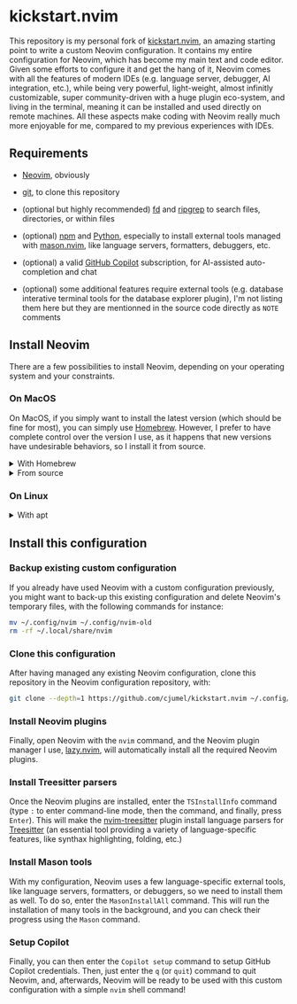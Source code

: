 # kickstart.nvim

This repository is my personal fork of [kickstart.nvim](https://github.com/nvim-lua/kickstart.nvim),
an amazing starting point to write a custom Neovim configuration. It contains my entire
configuration for Neovim, which has become my main text and code editor. Given some efforts to
configure it and get the hang of it, Neovim comes with all the features of modern IDEs (e.g.
language server, debugger, AI integration, etc.), while being very powerful, light-weight, almost
infinitly customizable, super community-driven with a huge plugin eco-system, and living in the
terminal, meaning it can be installed and used directly on remote machines. All these aspects make
coding with Neovim really much more enjoyable for me, compared to my previous experiences with IDEs.

## Requirements

- [Neovim](https://neovim.io/), obviously

- [git](https://www.git-scm.com/), to clone this repository

- (optional but highly recommended) [fd](https://github.com/sharkdp/fd) and
  [ripgrep](https://github.com/BurntSushi/ripgrep) to search files, directories, or within files

- (optional) [npm](https://www.npmjs.com/) and [Python](https://www.python.org/), especially to
  install external tools managed with [mason.nvim](https://github.com/williamboman/mason.nvim), like
  language servers, formatters, debuggers, etc.

- (optional) a valid [GitHub Copilot](https://github.com/features/copilot) subscription, for
  AI-assisted auto-completion and chat

- (optional) some additional features require external tools (e.g. database interative terminal
  tools for the database explorer plugin), I'm not listing them here but they are mentionned in the
  source code directly as `NOTE` comments

## Install Neovim

There are a few possibilities to install Neovim, depending on your operating system and your
constraints.

### On MacOS

On MacOS, if you simply want to install the latest version (which should be fine for most), you can
simply use [Homebrew](https://brew.sh/). However, I prefer to have complete control over the version
I use, as it happens that new versions have undesirable behaviors, so I install it from source.

<details>
<summary>With Homebrew</summary>

```bash
# to install the latest stable version:
brew install neovim
# or, to install the nightly version (with the latest features but less stable):
# brew install --HEAD neovim
```

</details>
<details>
<summary>From source</summary>
Download the appropriate Neovim release asset (`nvim-macos-x86_64.tar.gz` in my case) from
[the Neovim release page](https://github.com/neovim/neovim/releases), `cd` in the download location,
and run the following commands:

```bash
xattr -c ./nvim-macos-x86_64.tar.gz
tar xzvf nvim-macos-x86_64.tar.gz
```

Then, create a symbolic link from `nvim` somewhere in your `$PATH` to the
`./nvim-macos-x86_64/bin/nvim` executable. For instance, for Neovim version `x.y.x`, I typically
run:

```bash
mv nvim-macos-x86_64 ~/.local/nvim-macos-x86_64-x_y_z
ln -s ~/.local/nvim-macos-x86_64-x_y_z/bin/nvim ~/.local/bin/nvim
```

</details>

### On Linux

<details>
<summary>With apt</summary>

```bash
# to install the nightly version (with the latest features but less stable):
apt install software-properties-common
add-apt-repository ppa:neovim-ppa/unstable
apt update
apt install neovim
```

</details>

## Install this configuration

### Backup existing custom configuration

If you already have used Neovim with a custom configuration previously, you might want to back-up
this existing configuration and delete Neovim's temporary files, with the following commands for
instance:

```bash
mv ~/.config/nvim ~/.config/nvim-old
rm -rf ~/.local/share/nvim
```

### Clone this configuration

After having managed any existing Neovim configuration, clone this repository in the Neovim
configuration repository, with:

```bash
git clone --depth=1 https://github.com/cjumel/kickstart.nvim ~/.config/nvim
```

### Install Neovim plugins

Finally, open Neovim with the `nvim` command, and the Neovim plugin manager I use,
[lazy.nvim](https://github.com/folke/lazy.nvim), will automatically install all the required Neovim
plugins.

### Install Treesitter parsers

Once the Neovim plugins are installed, enter the `TSInstallInfo` command (type `:` to enter
command-line mode, then the command, and finally, press `Enter`). This will make the
[nvim-treesitter](https://github.com/nvim-treesitter/nvim-treesitter) plugin install language
parsers for [Treesitter](https://tree-sitter.github.io/tree-sitter/) (an essential tool providing a
variety of language-specific features, like synthax highlighting, folding, etc.)

### Install Mason tools

With my configuration, Neovim uses a few language-specific external tools, like language servers,
formatters, or debuggers, so we need to install them as well. To do so, enter the `MasonInstallAll`
command. This will run the installation of many tools in the background, and you can check their
progress using the `Mason` command.

### Setup Copilot

Finally, you can then enter the `Copilot setup` command to setup GitHub Copilot credentials. Then,
just enter the `q` (or `quit`) command to quit Neovim, and, afterwards, Neovim will be ready to be
used with this custom configuration with a simple `nvim` shell command!
